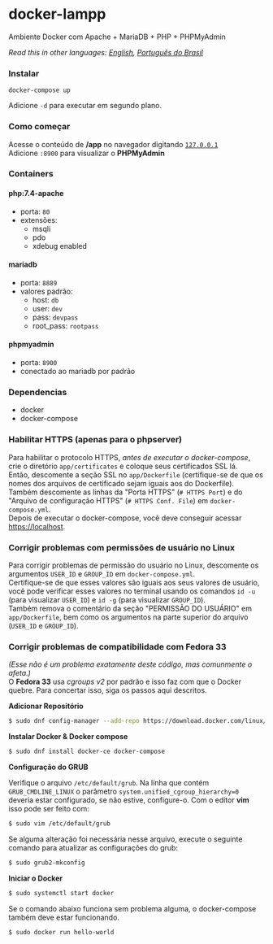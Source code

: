 # docker-lampp
Ambiente Docker com Apache + MariaDB + PHP + PHPMyAdmin  

*Read this in other languages: [English](README.md), [Português do Brasil](README.pt-BR.md)*

### Instalar
```shell
docker-compose up
```
Adicione `-d` para executar em segundo plano.

### Como começar
Acesse o conteúdo de **/app** no navegador digitando [`127.0.0.1`](http://127.0.0.1)  
Adicione `:8900` para visualizar o **PHPMyAdmin**

### Containers
#### php:7.4-apache
  - porta: `80`
  - extensões:
    - msqli
    - pdo
    - xdebug enabled

#### mariadb
  - porta: `8889`
  - valores padrão:
    - host: `db`
    - user: `dev`
    - pass: `devpass`
    - root_pass: `rootpass`

#### phpmyadmin
  - porta: `8900`
  - conectado ao mariadb por padrão

### Dependencias
  - docker
  - docker-compose

### Habilitar HTTPS (apenas para o phpserver)
Para habilitar o protocolo HTTPS, *antes de executar o docker-compose*, crie o diretório `app/certificates` e coloque seus certificados SSL lá.  
Então, descomente a seção SSL no `app/Dockerfile` (certifique-se de que os nomes dos arquivos de certificado sejam iguais aos do Dockerfile).  Também descomente as linhas da "Porta HTTPS" (`# HTTPS Port`) e do "Arquivo de configuração HTTPS" (`# HTTPS Conf. File`) em `docker-compose.yml`.  
Depois de executar o docker-compose, você deve conseguir acessar [https://localhost](https://localhost).

### Corrigir problemas com permissões de usuário no Linux
Para corrigir problemas de permissão do usuário no Linux, descomente os argumentos `USER_ID` e `GROUP_ID` em `docker-compose.yml`.   
Certifique-se de que esses valores são iguais aos seus valores de usuário, você pode verificar esses valores no terminal usando os comandos `id -u` (para visualizar `USER_ID`) e `id -g` (para visualizar `GROUP_ID`).  
Também remova o comentário da seção "PERMISSÃO DO USUÁRIO" em `app/Dockerfile`, bem como os argumentos na parte superior do arquivo (`USER_ID` e `GROUP_ID`).


### Corrigir problemas de compatibilidade com Fedora 33
_(Esse não é um problema exatamente deste código, mas comunmente o afeta.)_  
O **Fedora 33** usa _cgroups v2_ por padrão e isso faz com que o Docker quebre. Para concertar isso, siga os passos aqui descritos.

**Adicionar Repositório**

```bash
$ sudo dnf config-manager --add-repo https://download.docker.com/linux/fedora/docker-ce.repo
```

**Instalar Docker & Docker compose**

```bash
$ sudo dnf install docker-ce docker-compose
```

**Configuração do GRUB**

Verifique o arquivo `/etc/default/grub`. Na linha que contém `GRUB_CMDLINE_LINUX` o parâmetro `system.unified_cgroup_hierarchy=0` deveria estar configurado, se não estive, configure-o. Com o editor **vim** isso pode ser feito com:

```bash
$ sudo vim /etc/default/grub
```

Se alguma alteração foi necessária nesse arquivo, execute o seguinte comando para atualizar as configurações do grub:
```bash
$ sudo grub2-mkconfig
```

**Iniciar o Docker**
```bash
$ sudo systemctl start docker
```

Se o comando abaixo funciona sem problema alguma, o docker-compose também deve estar funcionando.

```
$ sudo docker run hello-world
```
